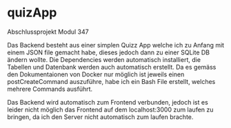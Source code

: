 # quizApp
Abschlussprojekt Modul 347

Das Backend besteht aus einer simplen Quizz App welche ich zu Anfang mit einem JSON file gemacht habe, dieses jedoch dann zu einer SQLite DB ändern wollte.
Die Dependencies werden automatisch installiert, die Tabellen und Datenbank werden auch automatisch erstellt.
Da es gemäss den Dokumentaionen von Docker nur möglich ist jeweils einen postCreateCommand auszuführe, habe ich ein Bash File erstellt, welches mehrere Commands ausführt.


Das Backend wird automatisch zum Frontend verbunden, jedoch ist es leider nicht möglich das Frontend auf dem localhost:3000 zum laufen zu bringen, da ich den Server nicht automatisch zum laufen brachte.
